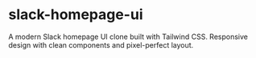 # slack-homepage-ui
A modern Slack homepage UI clone built with Tailwind CSS. Responsive design with clean components and pixel-perfect layout.
